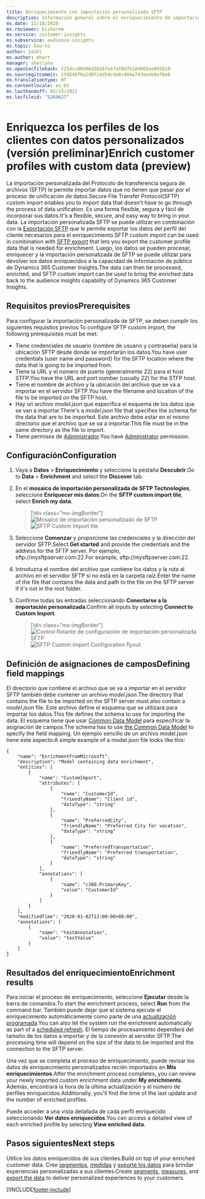 ```yaml
---
title: Enriquecimiento con importación personalizada SFTP
description: Información general sobre el enriquecimiento de importación personalizada SFTP.
ms.date: 11/18/2020
ms.reviewer: kishorem
ms.service: customer-insights
ms.subservice: audience-insights
ms.topic: how-to
author: jdahl
ms.author: mhart
manager: shellyha
ms.openlocfilehash: f25dcc08d96d36507e47af0d7b184003ae095819
ms.sourcegitcommit: 139548f8a2d0f24d54c4a6c404a743eeeb8ef8e0
ms.translationtype: HT
ms.contentlocale: es-ES
ms.lasthandoff: 02/15/2021
ms.locfileid: "5269627"
---
```

# <a name="enrich-customer-profiles-with-custom-data-preview"></a><span data-ttu-id="e9db4-103">Enriquezca los perfiles de los clientes con datos personalizados (versión preliminar)</span><span class="sxs-lookup"><span data-stu-id="e9db4-103">Enrich customer profiles with custom data (preview)</span></span>

<span data-ttu-id="e9db4-104">La importación personalizada del Protocolo de transferencia segura de archivos (SFTP) le permite importar datos que no tienen que pasar por el proceso de unificación de datos.</span><span class="sxs-lookup"><span data-stu-id="e9db4-104">Secure File Transfer Protocol(SFTP) custom import enables you to import data that doesn't have to go through the process of data unification.</span></span> <span data-ttu-id="e9db4-105">Es una forma flexible, segura y fácil de incorporar sus datos.</span><span class="sxs-lookup"><span data-stu-id="e9db4-105">It's a flexible, secure, and easy way to bring in your data.</span></span> <span data-ttu-id="e9db4-106">La importación personalizada SFTP se puede utilizar en combinación con la [Exportación SFTP](export-sftp.md) que le permite exportar los datos del perfil del cliente necesarios para el enriquecimiento.</span><span class="sxs-lookup"><span data-stu-id="e9db4-106">SFTP custom import can be used in combination with [SFTP export](export-sftp.md) that lets you export the customer profile data that is needed for enrichment.</span></span> <span data-ttu-id="e9db4-107">Luego, los datos se pueden procesar, enriquecer y la importación personalizada de SFTP se puede utilizar para devolver los datos enriquecidos a la capacidad de información de público de Dynamics 365 Customer Insights.</span><span class="sxs-lookup"><span data-stu-id="e9db4-107">The data can then be processed, enriched, and SFTP custom import can be used to bring the enriched data back to the audience insights capability of Dynamics 365 Customer Insights.</span></span>

## <a name="prerequisites"></a><span data-ttu-id="e9db4-108">Requisitos previos</span><span class="sxs-lookup"><span data-stu-id="e9db4-108">Prerequisites</span></span>

<span data-ttu-id="e9db4-109">Para configurar la importación personalizada de SFTP, se deben cumplir los siguientes requisitos previos:</span><span class="sxs-lookup"><span data-stu-id="e9db4-109">To configure SFTP custom import, the following prerequisites must be met:</span></span>

- <span data-ttu-id="e9db4-110">Tiene credenciales de usuario (nombre de usuario y contraseña) para la ubicación SFTP desde donde se importarán los datos.</span><span class="sxs-lookup"><span data-stu-id="e9db4-110">You have user credentials (user name and password) for the SFTP location where the data that is going to be imported from.</span></span>
- <span data-ttu-id="e9db4-111">Tiene la URL y el número de puerto (generalmente 22) para el host STFP.</span><span class="sxs-lookup"><span data-stu-id="e9db4-111">You have the URL and port number (usually 22) for the STFP host.</span></span>
- <span data-ttu-id="e9db4-112">Tiene el nombre de archivo y la ubicación del archivo que se va a importar en el servidor SFTP.</span><span class="sxs-lookup"><span data-stu-id="e9db4-112">You have the filename and location of the file to be imported on the SFTP host.</span></span>
- <span data-ttu-id="e9db4-113">Hay un archivo *model.json* que especifica el esquema de los datos que se van a importar.</span><span class="sxs-lookup"><span data-stu-id="e9db4-113">There's a *model.json* file that specifies the schema for the data that are to be imported.</span></span> <span data-ttu-id="e9db4-114">Este archivo debe estar en el mismo directorio que el archivo que se va a importar.</span><span class="sxs-lookup"><span data-stu-id="e9db4-114">This file must be in the same directory as the file to import.</span></span>
- <span data-ttu-id="e9db4-115">Tiene permisos de [Administrador](permissions.md#administrator).</span><span class="sxs-lookup"><span data-stu-id="e9db4-115">You have [Administrator](permissions.md#administrator) permission.</span></span>

## <a name="configuration"></a><span data-ttu-id="e9db4-116">Configuración</span><span class="sxs-lookup"><span data-stu-id="e9db4-116">Configuration</span></span>

1. <span data-ttu-id="e9db4-117">Vaya a **Datos** > **Enriquecimiento** y seleccione la pestaña **Descubrir**.</span><span class="sxs-lookup"><span data-stu-id="e9db4-117">Go to **Data** > **Enrichment** and select the **Discover** tab.</span></span>

1. <span data-ttu-id="e9db4-118">En el **mosaico de importación personalizada de SFTP Technologies**, seleccione **Enriquecer mis datos**.</span><span class="sxs-lookup"><span data-stu-id="e9db4-118">On the **SFTP custom import tile**, select **Enrich my data**.</span></span>

   > [!div class="mx-imgBorder"]
   > <span data-ttu-id="e9db4-119">![Mosaico de importación personalizado de SFTP](media/SFTP_Custom_Import_tile.png "Mosaico de importación personalizado de SFTP")</span><span class="sxs-lookup"><span data-stu-id="e9db4-119">![SFTP Custom Import tile](media/SFTP_Custom_Import_tile.png "SFTP Custom Import tile")</span></span>

1. <span data-ttu-id="e9db4-120">Seleccione **Comenzar** y proporcione las credenciales y la dirección del servidor SFTP.</span><span class="sxs-lookup"><span data-stu-id="e9db4-120">Select **Get started** and provide the credentials and the address for the SFTP server.</span></span> <span data-ttu-id="e9db4-121">Por ejemplo, sftp://mysftpserver.com:22.</span><span class="sxs-lookup"><span data-stu-id="e9db4-121">For example, sftp://mysftpserver.com:22.</span></span>

1. <span data-ttu-id="e9db4-122">Introduzca el nombre del archivo que contiene los datos y la ruta al archivo en el servidor SFTP si no está en la carpeta raíz.</span><span class="sxs-lookup"><span data-stu-id="e9db4-122">Enter the name of the file that contains the data and path to the file on the SFTP server if it's not in the root folder.</span></span>

1. <span data-ttu-id="e9db4-123">Confirme todas las entradas seleccionando **Conectarse a la importación personalizada**.</span><span class="sxs-lookup"><span data-stu-id="e9db4-123">Confirm all inputs by selecting **Connect to Custom Import**.</span></span>

   > [!div class="mx-imgBorder"]
   > <span data-ttu-id="e9db4-124">![Control flotante de configuración de importación personalizada SFTP](media/SFTP_Custom_Import_Configuration_flyout.png "Control flotante de configuración de importación personalizada SFTP")</span><span class="sxs-lookup"><span data-stu-id="e9db4-124">![SFTP Custom Import Configuration flyout](media/SFTP_Custom_Import_Configuration_flyout.png "SFTP Custom Import Configuration flyout")</span></span>

## <a name="defining-field-mappings"></a><span data-ttu-id="e9db4-125">Definición de asignaciones de campos</span><span class="sxs-lookup"><span data-stu-id="e9db4-125">Defining field mappings</span></span> 

<span data-ttu-id="e9db4-126">El directorio que contiene el archivo que se va a importar en el servidor SFTP también debe contener un archivo *model.json*.</span><span class="sxs-lookup"><span data-stu-id="e9db4-126">The directory that contains the file to be imported on the SFTP server must also contain a *model.json* file.</span></span> <span data-ttu-id="e9db4-127">Este archivo define el esquema que se utilizará para importar los datos.</span><span class="sxs-lookup"><span data-stu-id="e9db4-127">This file defines the schema to use for importing the data.</span></span> <span data-ttu-id="e9db4-128">El esquema tiene que usar [Common Data Model](https://docs.microsoft.com/common-data-model/) para especificar la asignación de campos.</span><span class="sxs-lookup"><span data-stu-id="e9db4-128">The schema has to use [the Common Data Model](https://docs.microsoft.com/common-data-model/) to specify the field mapping.</span></span> <span data-ttu-id="e9db4-129">Un ejemplo sencillo de un archivo model.json tiene este aspecto:</span><span class="sxs-lookup"><span data-stu-id="e9db4-129">A simple example of a model.json file looks like this:</span></span>

```
{
    "name": "EnrichmentFromMicrosoft",
    "description": "Model containing data enrichment",
    "entities": [
        {
            "name": "CustomImport",
            "attributes": [
                {
                    "name": "CustomerId",
                    "friendlyName": "Client id",
                    "dataType": "string"
                },
                {
                    "name": "PreferredCity",
                    "friendlyName": "Preferred City for vacation",
                    "dataType": "string"
                },
                {
                    "name": "PreferredTransportation",
                    "friendlyName": "Preferred transportation",
                    "dataType": "string"
                }
            ],
            "annotations": [
                {
                    "name": "c360:PrimaryKey",
                    "value": "CustomerId"
                }
            ]
        }
    ],
    "modifiedTime": "2020-01-02T12:00:00+08:00",
    "annotations": [
        {
            "name": "testAnnotation",
            "value": "testValue"
        }
    ]
}
```

## <a name="enrichment-results"></a><span data-ttu-id="e9db4-130">Resultados del enriquecimiento</span><span class="sxs-lookup"><span data-stu-id="e9db4-130">Enrichment results</span></span>

<span data-ttu-id="e9db4-131">Para iniciar el proceso de enriquecimiento, seleccione **Ejecutar** desde la barra de comandos.</span><span class="sxs-lookup"><span data-stu-id="e9db4-131">To start the enrichment process, select **Run** from the command bar.</span></span> <span data-ttu-id="e9db4-132">También puede dejar que el sistema ejecute el enriquecimiento automáticamente como parte de una [actualización programada](system.md#schedule-tab).</span><span class="sxs-lookup"><span data-stu-id="e9db4-132">You can also let the system run the enrichment automatically as part of a [scheduled refresh](system.md#schedule-tab).</span></span> <span data-ttu-id="e9db4-133">El tiempo de procesamiento dependerá del tamaño de los datos a importar y de la conexión al servidor SFTP.</span><span class="sxs-lookup"><span data-stu-id="e9db4-133">The processing time will depend on the size of the data to be imported and the connection to the SFTP server.</span></span>

<span data-ttu-id="e9db4-134">Una vez que se completa el proceso de enriquecimiento, puede revisar los datos de enriquecimiento personalizados recién importados en **Mis enriquecimientos**.</span><span class="sxs-lookup"><span data-stu-id="e9db4-134">After the enrichment process completes, you can review your newly imported custom enrichment data under **My enrichments**.</span></span> <span data-ttu-id="e9db4-135">Además, encontrará la hora de la última actualización y el número de perfiles enriquecidos.</span><span class="sxs-lookup"><span data-stu-id="e9db4-135">Additionally, you'll find the time of the last update and the number of enriched profiles.</span></span>

<span data-ttu-id="e9db4-136">Puede acceder a una vista detallada de cada perfil enriquecido seleccionando **Ver datos enriquecidos**.</span><span class="sxs-lookup"><span data-stu-id="e9db4-136">You can access a detailed view of each enriched profile by selecting **View enriched data**.</span></span>

## <a name="next-steps"></a><span data-ttu-id="e9db4-137">Pasos siguientes</span><span class="sxs-lookup"><span data-stu-id="e9db4-137">Next steps</span></span>

<span data-ttu-id="e9db4-138">Utilice los datos enriquecidos de sus clientes.</span><span class="sxs-lookup"><span data-stu-id="e9db4-138">Build on top of your enriched customer data.</span></span> <span data-ttu-id="e9db4-139">Cree [segmentos](segments.md), [medidas](measures.md) y [exporte los datos](export-destinations.md) para brindar experiencias personalizadas a sus clientes.</span><span class="sxs-lookup"><span data-stu-id="e9db4-139">Create [segments](segments.md), [measures](measures.md), and [export the data](export-destinations.md) to deliver personalized experiences to your customers.</span></span>




[!INCLUDE[footer-include](../includes/footer-banner.md)]